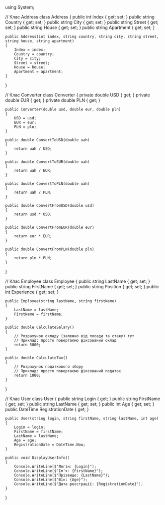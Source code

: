 using System;

// Клас Address
class Address
{
    public int Index { get; set; }
    public string Country { get; set; }
    public string City { get; set; }
    public string Street { get; set; }
    public string House { get; set; }
    public string Apartment { get; set; }

    public Address(int index, string country, string city, string street, string house, string apartment)
    {
        Index = index;
        Country = country;
        City = city;
        Street = street;
        House = house;
        Apartment = apartment;
    }
}

// Клас Converter
class Converter
{
    private double USD { get; }
    private double EUR { get; }
    private double PLN { get; }

    public Converter(double usd, double eur, double pln)
    {
        USD = usd;
        EUR = eur;
        PLN = pln;
    }

    public double ConvertToUSD(double uah)
    {
        return uah / USD;
    }

    public double ConvertToEUR(double uah)
    {
        return uah / EUR;
    }

    public double ConvertToPLN(double uah)
    {
        return uah / PLN;
    }

    public double ConvertFromUSD(double usd)
    {
        return usd * USD;
    }

    public double ConvertFromEUR(double eur)
    {
        return eur * EUR;
    }

    public double ConvertFromPLN(double pln)
    {
        return pln * PLN;
    }
}

// Клас Employee
class Employee
{
    public string LastName { get; set; }
    public string FirstName { get; set; }
    public string Position { get; set; }
    public int Experience { get; set; }

    public Employee(string lastName, string firstName)
    {
        LastName = lastName;
        FirstName = firstName;
    }

    public double CalculateSalary()
    {
        // Розрахунок окладу (залежно від посади та стажу) тут
        // Приклад: просто повертаємо фіксований оклад
        return 5000;
    }

    public double CalculateTax()
    {
        // Розрахунок податкового збору 
        // Приклад: просто повертаємо фіксований податок
        return 1000;
    }
}

// Клас User
class User
{
    public string Login { get; }
    public string FirstName { get; set; }
    public string LastName { get; set; }
    public int Age { get; set; }
    public DateTime RegistrationDate { get; }

    public User(string login, string firstName, string lastName, int age)
    {
        Login = login;
        FirstName = firstName;
        LastName = lastName;
        Age = age;
        RegistrationDate = DateTime.Now;
    }

    public void DisplayUserInfo()
    {
        Console.WriteLine($"Логін: {Login}");
        Console.WriteLine($"Ім'я: {FirstName}");
        Console.WriteLine($"Прізвище: {LastName}");
        Console.WriteLine($"Вік: {Age}");
        Console.WriteLine($"Дата реєстрації: {RegistrationDate}");
    }
}
 
 
